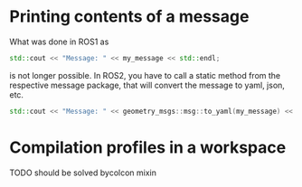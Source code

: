 # Printing contents of a message

What was done in ROS1 as

```cpp
std::cout << "Message: " << my_message << std::endl;
```

is not longer possible. In ROS2, you have to call a static method from the respective message package, that will convert the message to yaml, json, etc.

```cpp
std::cout << "Message: " << geometry_msgs::msg::to_yaml(my_message) << std::endl;
```

# Compilation profiles in a workspace

TODO
should be solved bycolcon mixin